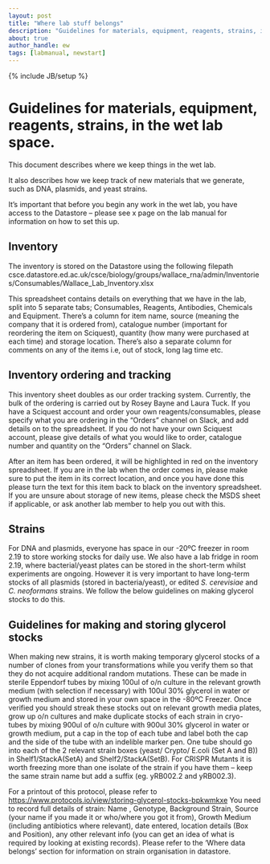 ```yaml
---
layout: post
title: "Where lab stuff belongs"
description: "Guidelines for materials, equipment, reagents, strains, in the wet lab space."
about: true
author_handle: ew
tags: [labmanual, newstart]
---
```

{% include JB/setup %}

# Guidelines for materials, equipment, reagents, strains, in the wet lab space.

This document describes where we keep things in the wet lab.

It also describes how we keep track of new materials that we generate, such as DNA, plasmids, and yeast strains.

It’s important that before you begin any work in the wet lab, you have access to the Datastore – please see x page on the lab manual for information on how to set this up.

## Inventory
The inventory is stored on the Datastore using the following filepath
csce.datastore.ed.ac.uk/csce/biology/groups/wallace_rna/admin/Inventories/Consumables/Wallace_Lab_Inventory.xlsx

This spreadsheet contains details on everything that we have in the lab, split into 5 separate tabs; Consumables, Reagents, Antibodies, Chemicals and Equipment. There’s a column for item name, source (meaning the company that it is ordered from), catalogue number (important for reordering the item on Sciquest), quantity (how many were purchased at each time) and storage location. There’s also a separate column for comments on any of the items i.e, out of stock, long lag time etc. 

## Inventory ordering and tracking
This inventory sheet doubles as our order tracking system. Currently, the bulk of the ordering is carried out by Rosey Bayne and Laura Tuck. If you have a Sciquest account and order your own reagents/consumables, please specify what you are ordering in the “Orders” channel on Slack, and add details on to the spreadsheet. If you do not have your own Sciquest account, please give details of what you would like to order, catalogue number and quantity on the “Orders” channel on Slack.

After an item has been ordered, it will be highlighted in red on the inventory spreadsheet. If you are in the lab when the order comes in, please make sure to put the item in its correct location, and once you have done this please turn the text for this item back to black on the inventory spreadsheet. If you are unsure about storage of new items, please check the MSDS sheet if applicable, or ask another lab member to help you out with this. 

## Strains
For DNA and plasmids, everyone has space in our -20ºC freezer in room 2.19 to store working stocks for daily use. We also have a lab fridge in room 2.19, where bacterial/yeast plates can be stored in the short-term whilst experiments are ongoing. However it is very important to have long-term stocks of all plasmids (stored in bacteria/yeast), or edited _S. cerevisiae_ and _C. neoformans_ strains. We follow the below guidelines on making glycerol stocks to do this.

## Guidelines for making and storing glycerol stocks
When making new strains, it is worth making temporary glycerol stocks of a number of clones from your transformations while you verify them so that they do not acquire additional random mutations. These can be made in sterile Eppendorf tubes by mixing 100ul of o/n culture in the relevant growth medium (with selection if necessary) with 100ul 30% glycerol in water or growth medium and stored in your own space in the -80ºC Freezer.
Once verified you should streak these stocks out on relevant growth media plates, grow up o/n cultures and make duplicate stocks of each strain in cryo-tubes by mixing 900ul of o/n culture with 900ul 30% glycerol in water or growth medium, put a cap in the top of each tube and label both the cap and the side of the tube with an indelible marker pen. One tube should go into each of the 2 relevant strain boxes (yeast/ Crypto/ E.coli (Set A and B)) in Shelf1/StackA(SetA) and Shelf2/StackA(SetB). For CRISPR Mutants it is worth freezing more than one isolate of the strain if you have them – keep the same strain name but add a suffix (eg. yRB002.2 and yRB002.3).

For a printout of this protocol, please refer to https://www.protocols.io/view/storing-glycerol-stocks-bpkwmkxe
You need to record full details of strain: Name , Genotype, Background Strain, Source (your name if you made it or who/where you got it from), Growth Medium (including antibiotics where relevant), date entered, location details (Box and Position), any other relevant info (you can get an idea of what is required by looking at existing records). Please refer to the ‘Where data belongs’ section for information on strain organisation in datastore.
